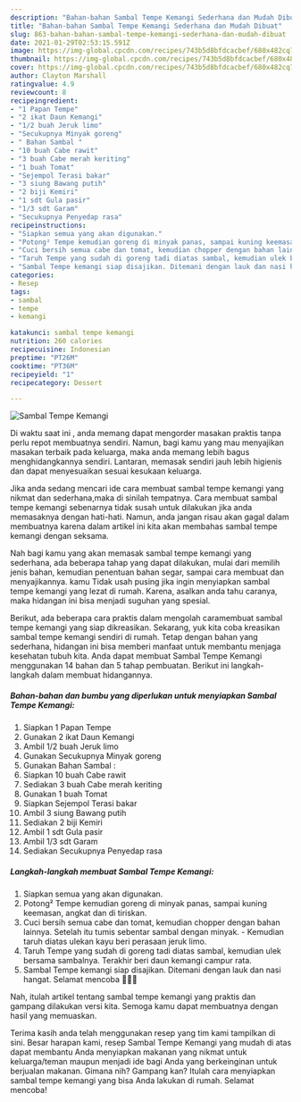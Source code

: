 ```yaml
---
description: "Bahan-bahan Sambal Tempe Kemangi Sederhana dan Mudah Dibuat"
title: "Bahan-bahan Sambal Tempe Kemangi Sederhana dan Mudah Dibuat"
slug: 863-bahan-bahan-sambal-tempe-kemangi-sederhana-dan-mudah-dibuat
date: 2021-01-29T02:53:15.591Z
image: https://img-global.cpcdn.com/recipes/743b5d8bfdcacbef/680x482cq70/sambal-tempe-kemangi-foto-resep-utama.jpg
thumbnail: https://img-global.cpcdn.com/recipes/743b5d8bfdcacbef/680x482cq70/sambal-tempe-kemangi-foto-resep-utama.jpg
cover: https://img-global.cpcdn.com/recipes/743b5d8bfdcacbef/680x482cq70/sambal-tempe-kemangi-foto-resep-utama.jpg
author: Clayton Marshall
ratingvalue: 4.9
reviewcount: 8
recipeingredient:
- "1 Papan Tempe"
- "2 ikat Daun Kemangi"
- "1/2 buah Jeruk limo"
- "Secukupnya Minyak goreng"
- " Bahan Sambal "
- "10 buah Cabe rawit"
- "3 buah Cabe merah keriting"
- "1 buah Tomat"
- "Sejempol Terasi bakar"
- "3 siung Bawang putih"
- "2 biji Kemiri"
- "1 sdt Gula pasir"
- "1/3 sdt Garam"
- "Secukupnya Penyedap rasa"
recipeinstructions:
- "Siapkan semua yang akan digunakan."
- "Potong² Tempe kemudian goreng di minyak panas, sampai kuning keemasan, angkat dan di tiriskan."
- "Cuci bersih semua cabe dan tomat, kemudian chopper dengan bahan lainnya. Setelah itu tumis sebentar sambal dengan minyak.  Kemudian taruh diatas ulekan kayu beri perasaan jeruk limo."
- "Taruh Tempe yang sudah di goreng tadi diatas sambal, kemudian ulek bersama sambalnya. Terakhir beri daun kemangi campur rata."
- "Sambal Tempe kemangi siap disajikan. Ditemani dengan lauk dan nasi hangat. Selamat mencoba 🥰🥰🥰"
categories:
- Resep
tags:
- sambal
- tempe
- kemangi

katakunci: sambal tempe kemangi 
nutrition: 260 calories
recipecuisine: Indonesian
preptime: "PT26M"
cooktime: "PT36M"
recipeyield: "1"
recipecategory: Dessert

---
```



![Sambal Tempe Kemangi](https://img-global.cpcdn.com/recipes/743b5d8bfdcacbef/680x482cq70/sambal-tempe-kemangi-foto-resep-utama.jpg)

Di waktu  saat ini , anda memang dapat mengorder masakan praktis tanpa perlu repot membuatnya sendiri. Namun, bagi kamu yang mau menyajikan masakan terbaik pada keluarga, maka anda memang lebih bagus menghidangkannya sendiri. Lantaran, memasak sendiri jauh lebih higienis dan dapat menyesuaikan sesuai kesukaan keluarga.

Jika anda sedang mencari ide cara membuat sambal tempe kemangi yang nikmat dan sederhana,maka di sinilah tempatnya. Cara membuat sambal tempe kemangi  sebenarnya tidak susah untuk dilakukan jika anda memasaknya dengan hati-hati. Namun, anda jangan risau akan gagal dalam membuatnya 
karena dalam artikel ini kita akan membahas sambal tempe kemangi dengan seksama.  



Nah bagi kamu yang akan memasak sambal tempe kemangi yang sederhana, ada beberapa tahap yang dapat dilakukan, mulai dari memilih jenis bahan, kemudian penentuan bahan segar, sampai cara membuat dan menyajikannya. kamu Tidak usah pusing jika ingin menyiapkan sambal tempe kemangi yang lezat di rumah. Karena, asalkan anda  tahu caranya, maka hidangan ini bisa menjadi suguhan yang spesial.

Berikut, ada beberapa cara praktis  dalam mengolah caramembuat sambal tempe kemangi yang siap dikreasikan. Sekarang, yuk kita coba kreasikan sambal tempe kemangi sendiri di rumah. Tetap dengan bahan yang sederhana, hidangan ini bisa memberi manfaat untuk membantu menjaga kesehatan tubuh kita. Anda dapat membuat Sambal Tempe Kemangi menggunakan 14 bahan dan 5 tahap pembuatan. Berikut ini langkah-langkah dalam membuat hidangannya.

<!--inarticleads1-->

##### Bahan-bahan dan bumbu yang diperlukan untuk menyiapkan Sambal Tempe Kemangi:

1. Siapkan 1 Papan Tempe
1. Gunakan 2 ikat Daun Kemangi
1. Ambil 1/2 buah Jeruk limo
1. Gunakan Secukupnya Minyak goreng
1. Gunakan  Bahan Sambal :
1. Siapkan 10 buah Cabe rawit
1. Sediakan 3 buah Cabe merah keriting
1. Gunakan 1 buah Tomat
1. Siapkan Sejempol Terasi bakar
1. Ambil 3 siung Bawang putih
1. Sediakan 2 biji Kemiri
1. Ambil 1 sdt Gula pasir
1. Ambil 1/3 sdt Garam
1. Sediakan Secukupnya Penyedap rasa




<!--inarticleads2-->

##### Langkah-langkah membuat Sambal Tempe Kemangi:

1. Siapkan semua yang akan digunakan.
1. Potong² Tempe kemudian goreng di minyak panas, sampai kuning keemasan, angkat dan di tiriskan.
1. Cuci bersih semua cabe dan tomat, kemudian chopper dengan bahan lainnya. Setelah itu tumis sebentar sambal dengan minyak.  - Kemudian taruh diatas ulekan kayu beri perasaan jeruk limo.
1. Taruh Tempe yang sudah di goreng tadi diatas sambal, kemudian ulek bersama sambalnya. Terakhir beri daun kemangi campur rata.
1. Sambal Tempe kemangi siap disajikan. Ditemani dengan lauk dan nasi hangat. Selamat mencoba 🥰🥰🥰




Nah, itulah artikel tentang  sambal tempe kemangi  yang praktis dan gampang dilakukan versi kita. Semoga kamu dapat membuatnya dengan hasil yang memuaskan. 

Terima kasih anda telah menggunakan resep yang tim kami tampilkan di sini. Besar harapan kami, resep  Sambal Tempe Kemangi yang mudah di atas dapat membantu Anda menyiapkan makanan yang nikmat untuk keluarga/teman maupun menjadi ide bagi Anda yang berkeinginan untuk berjualan makanan. Gimana nih? Gampang kan? Itulah cara menyiapkan sambal tempe kemangi yang bisa Anda lakukan di rumah. Selamat mencoba!

